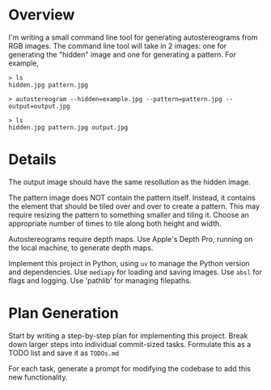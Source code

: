 # Overview

I'm writing a small command line tool for generating autostereograms from RGB images. The command line tool will take in 2 images: one for generating the "hidden" image and one for generating a pattern. For example,

```
> ls
hidden.jpg pattern.jpg

> autostereogram --hidden=example.jpg --pattern=pattern.jpg --output=output.jpg

> ls
hidden.jpg pattern.jpg output.jpg
```

# Details

The output image should have the same resollution as the hidden image.

The pattern image does NOT contain the pattern itself. Instead, it contains the element that should be tiled over and over to create a pattern. This may require resizing the pattern to something smaller and tiling it. Choose an appropriate number of times to tile along both height and width.

Autostereograms require depth maps. Use Apple's Depth Pro, running on the local machine, to generate depth maps.

Implement this project in Python, using `uv` to manage the Python version and dependencies. Use `mediapy` for loading and saving images. Use `absl` for flags and logging. Use 'pathlib' for managing filepaths.

# Plan Generation

Start by writing a step-by-step plan for implementing this project. Break down larger steps into individual commit-sized tasks. Formulate this as a TODO list and save it as `TODOs.md`

For each task, generate a prompt for modifying the codebase to add this new functionality.
